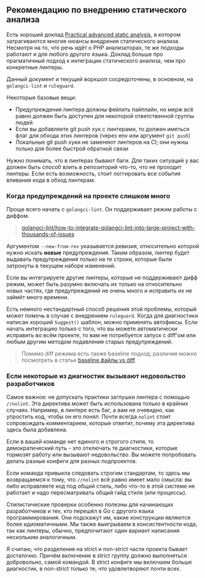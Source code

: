 ## Рекомендацию по внедрению статического анализа

Есть хороший доклад [Practical advanced static analysis](https://www.youtube.com/watch?v=bNdhjiMUBso), в котором затрагиваются
многие нюансы внедрения статического анализа. Несмотря на то, что речь идёт о PHP анализаторах, те же подходы работают
и для любого другого языка. Доклад больше про прагматичный подход к интеграции статического анализа, чем про конкретные линтеры.

Данный документ и текущий воркшоп сосредоточены, в основном, на `golangci-lint` и `ruleguard`.

Некоторые базовые вещи:

* Предупреждения линтера должны фейлить пайплайн, но мерж всё равно должен быть доступен для некоторой ответственной группы людей
* Если вы добавляете git push хук с линтерами, то должен иметься флаг для обхода этих линтеров (через env или аргумент `git push`)
* Локальные git push хуки не заменяют линтеров на CI; они нужны только для более быстрой обратной связи

Нужно понимать, что в линтерах бывают баги. Для таких ситуаций у вас должен быть способ влить в репозиторий что-то, что не проходит линтеры.
Если есть возможность, стоит логгировать все события вливания кода в обход линтерам.

### Когда предупреждений на проекте слишком много

Проще всего начать с `golangci-lint`. Он поддерживает режим работы с диффом.

> [golangci-lint/how-to-integrate-golangci-lint-into-large-project-with-thousands-of-issues](https://golangci-lint.run/usage/faq/#how-to-integrate-golangci-lint-into-large-project-with-thousands-of-issues)

Аргументом `--new-from-rev` указывается ревизия, относительно которой нужно искать **новые** предупреждения.
Таким образом, линтер будет выдавать предупреждения только на те строки, которые были затронуты в текущем наборе изменений.

Если вы интегрируете другие линтеры, которые не поддерживают дифф режим, может быть разумно включать их только на относительно новых частях,
где предупреждений не очень много и исправить их не займёт много времени.

Есть немного нестандартный способ решения этой проблемы, который может помочь в случае с внедрением `ruleguard`.
Когда для диагностики написан хороший `Suggest()` шаблон, можно применять автофиксы. Если начать интеграцию только с того, что
вы можете автоматически исправить во всём проекте, то вам не потребуется запуск с diff'ом или любым другим методом подавления старых предупреждений.

> Помимо diff режима есть также baseline подход; различия можно посмотреть в статье [baseline файлы vs diff](https://habr.com/ru/post/508094/).

### Если некоторые из диагностик вызывают недовольство разработчиков

Самое важное: не допускать практики заглушки линтера с помощью `//nolint`. Эта директива может быть использована только в крайних случаях.
Например, в линтере есть баг, а вам не очевидно, как упростить код, чтобы он его понял.
Почти всегда `nolint` стоит сопровождать комментарием, которые ответит, почему эта директива здесь была добавлена.

Если в вашей команде нет единого и строгого стиля, то демократический путь - это отключать те диагностики, которые тормозят работу
или вызывают недовольство. Вы можете попробовать делать разные конфиги для разных подпроектов.

Если команда привыкла следовать строгим стандартам, то здесь мы возвращаемся к тому, что `//nolint` всё равно имеет мало смысла:
вы либо исправляете код под общий стиль, либо что-то в этой системе не работает и надо пересматривать общий гайд стиля (или процессы).

Стилистические проверки особенно полезны для начинающих разработчиков и тех, кто перешёл в Go с другого языка программирования.
Они подскажут им, какие конструкции являются более идиоматичными. Мы также выигрываем в консистентности кода, так как линтеры,
обычно, предпочитают один вариант написания нескольким аналогичным.

Я считаю, что разделения на strict и non-strict части проекта бывает достаточно. Причём включение в strict группу должно выполняться
добровольно, самой командой. В strict конфиге мы включаем больше диагностик, в non-strict только те, что удовлетворяют почти всех.
